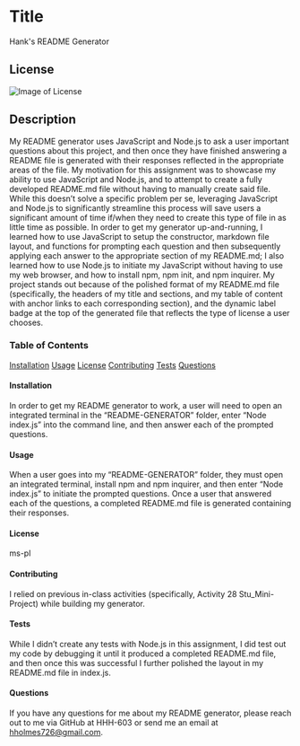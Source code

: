 # Title
Hank's README Generator

## License
![Image of License](https://img.shields.io/static/v1?label=License&message=ms-pl&color=blueviolet)
## Description
My README generator uses JavaScript and Node.js to ask a user important questions about this project, and then once they have finished answering a README file is generated with their responses reflected in the appropriate areas of the file. My motivation for this assignment was to showcase my ability to use JavaScript and Node.js, and to attempt to create a fully developed README.md file without having to manually create said file. While this doesn’t solve a specific problem per se, leveraging JavaScript and Node.js to significantly streamline this process will save users a significant amount of time if/when they need to create this type of file in as little time as possible. In order to get my generator up-and-running, I learned how to use JavaScript to setup the constructor, markdown file layout, and functions for prompting each question and then subsequently applying each answer to the appropriate section of my README.md; I also learned how to use Node.js to initiate my JavaScript without having to use my web browser, and how to install npm, npm init, and npm inquirer. My project stands out because of the polished format of my README.md file (specifically, the headers of my title and sections, and my table of content with anchor links to each corresponding section), and the dynamic label badge at the top of the generated file that reflects the type of license a user chooses.

### Table of Contents
[Installation](#installation)
[Usage](#usage)
[License](#license)
[Contributing](#contributing)
[Tests](#tests)
[Questions](#questions)

#### Installation
In order to get my README generator to work, a user will need to open an integrated terminal in the “README-GENERATOR” folder, enter “Node index.js” into the command line, and then answer each of the prompted questions.

#### Usage
When a user goes into my “README-GENERATOR” folder, they must open an integrated terminal, install npm and npm inquirer, and then enter “Node index.js” to initiate the prompted questions. Once a user that answered each of the questions, a completed README.md file is generated containing their responses.

#### License
ms-pl

#### Contributing
I relied on previous in-class activities (specifically, Activity 28 Stu_Mini-Project) while building my generator.

#### Tests
While I didn’t create any tests with Node.js in this assignment, I did test out my code by debugging it until it produced a completed README.md file, and then once this was successful I further polished the layout in my README.md file in index.js.

#### Questions
If you have any questions for me about my README generator, please reach out to me via GitHub at HHH-603 or send me an email at hholmes726@gmail.com.